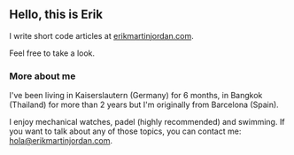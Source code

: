 ## Hello, this is Erik

I write short code articles at [erikmartinjordan.com](https://erikmartinjordan.com). 

Feel free to take a look.

### More about me

I've been living in Kaiserslautern (Germany) for 6 months, in Bangkok (Thailand) for more than 2 years but I'm originally from Barcelona (Spain). 

I enjoy mechanical watches, padel (highly recommended) and swimming. If you want to talk about any of those topics, you can contact me: [hola@erikmartinjordan.com](hola@erikmartinjordan.com).
